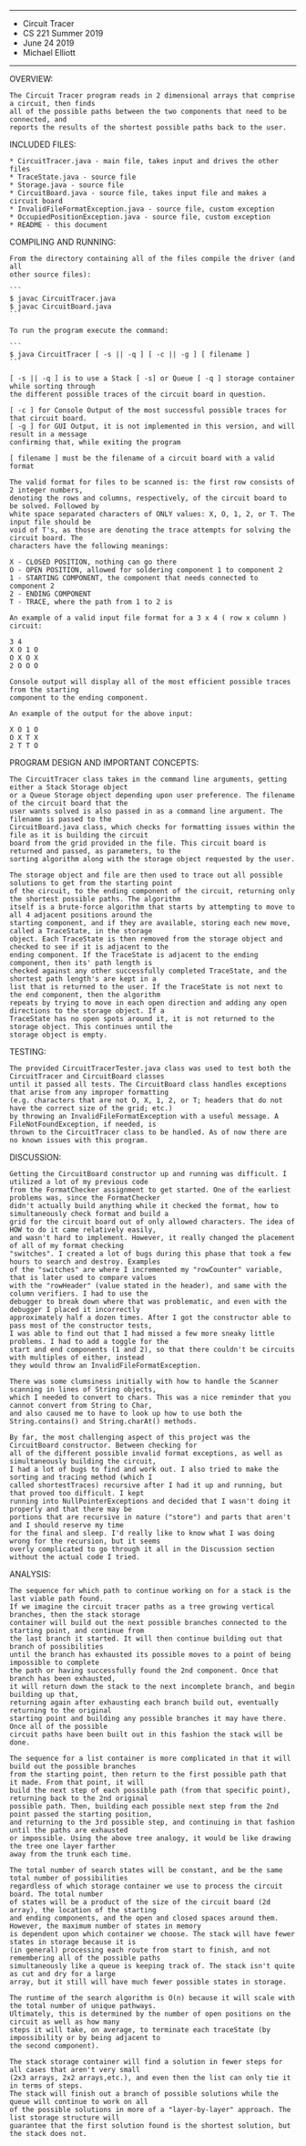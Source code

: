 *************************
* Circuit Tracer
* CS 221 Summer 2019
* June 24 2019
* Michael Elliott
*************************

OVERVIEW:

	The Circuit Tracer program reads in 2 dimensional arrays that comprise a circuit, then finds
	all of the possible paths between the two components that need to be connected, and 
	reports the results of the shortest possible paths back to the user.

INCLUDED FILES:
	
	* CircuitTracer.java - main file, takes input and drives the other files
	* TraceState.java - source file
	* Storage.java - source file
	* CircuitBoard.java - source file, takes input file and makes a circuit board
	* InvalidFileFormatException.java - source file, custom exception
	* OccupiedPositionException.java - source file, custom exception
	* README - this document

COMPILING AND RUNNING:

	From the directory containing all of the files compile the driver (and all 
	other source files):
	
	```
	$ javac CircuitTracer.java
	$ javac CircuitBoard.java
	```
	
	To run the program execute the command:
	
	```
	$ java CircuitTracer [ -s || -q ] [ -c || -g ] [ filename ]
	```
	
	[ -s || -q ] is to use a Stack [ -s] or Queue [ -q ] storage container while sorting through
	the different possible traces of the circuit board in question.
	
	[ -c ] for Console Output of the most successful possible traces for that circuit board.
	[ -g ] for GUI Output, it is not implemented in this version, and will result in a message 
	confirming that, while exiting the program
	
	[ filename ] must be the filename of a circuit board with a valid format
	
	The valid format for files to be scanned is: the first row consists of 2 integer numbers, 
	denoting the rows and columns, respectively, of the circuit board to be solved. Followed by 
	white space separated characters of ONLY values: X, O, 1, 2, or T. The input file should be 
	void of T's, as those are denoting the trace attempts for solving the circuit board. The 
	characters have the following meanings:
	
	X - CLOSED POSITION, nothing can go there
	O - OPEN POSITION, allowed for soldering component 1 to component 2
	1 - STARTING COMPONENT, the component that needs connected to component 2
	2 - ENDING COMPONENT
	T - TRACE, where the path from 1 to 2 is 
	
	An example of a valid input file format for a 3 x 4 ( row x column ) circuit: 
	
	3 4
	X O 1 O
	O X O X
	2 O O O
	
	Console output will display all of the most efficient possible traces from the starting 
	component to the ending component. 
	
	An example of the output for the above input:
	
	X O 1 O
	O X T X
	2 T T O
	
PROGRAM DESIGN AND IMPORTANT CONCEPTS:

	The CircuitTracer class takes in the command line arguments, getting either a Stack Storage object 
	or a Queue Storage object depending upon user preference. The filename of the circuit board that the 
	user wants solved is also passed in as a command line argument. The filename is passed to the 
	CircuitBoard.java class, which checks for formatting issues within the file as it is building the circuit 
	board from the grid provided in the file. This circuit board is returned and passed, as parameters, to the 
	sorting algorithm along with the storage object requested by the user.
	
	The storage object and file are then used to trace out all possible solutions to get from the starting point 
	of the circuit, to the ending component of the circuit, returning only the shortest possible paths. The algorithm 
	itself is a brute-force algorithm that starts by attempting to move to all 4 adjacent positions around the 
	starting component, and if they are available, storing each new move, called a TraceState, in the storage 
	object. Each TraceState is then removed from the storage object and checked to see if it is adjacent to the 
	ending component. If the TraceState is adjacent to the ending component, then its' path length is 
	checked against any other successfully completed TraceState, and the shortest path length's are kept in a 
	list that is returned to the user. If the TraceState is not next to the end component, then the algorithm 
	repeats by trying to move in each open direction and adding any open directions to the storage object. If a 
	TraceState has no open spots around it, it is not returned to the storage object. This continues until the 
	storage object is empty.
	
TESTING: 

	The provided CircuitTracerTester.java class was used to test both the CircuitTracer and CircuitBoard classes
	until it passed all tests. The CircuitBoard class handles exceptions that arise from any improper formatting 
	(e.g. characters that are not O, X, 1, 2, or T; headers that do not have the correct size of the grid; etc.) 
	by throwing an InvalidFileFormatException with a useful message. A FileNotFoundException, if needed, is 
	thrown to the CircuitTracer class to be handled. As of now there are no known issues with this program.

DISCUSSION: 

	Getting the CircuitBoard constructor up and running was difficult. I utilized a lot of my previous code 
	from the FormatChecker assignment to get started. One of the earliest problems was, since the FormatChecker 
	didn't actually build anything while it checked the format, how to simultaneously check format and build a 
	grid for the circuit board out of only allowed characters. The idea of HOW to do it came relatively easily, 
	and wasn't hard to implement. However, it really changed the placement of all of my format checking 
	"switches". I created a lot of bugs during this phase that took a few hours to search and destroy. Examples 
	of the "switches" are where I incremented my "rowCounter" variable, that is later used to compare values 
	with the "rowHeader" (value stated in the header), and same with the column verifiers. I had to use the 
	debugger to break down where that was problematic, and even with the debugger I placed it incorrectly 
	approximately half a dozen times. After I got the constructor able to pass most of the constructor tests, 
	I was able to find out that I had missed a few more sneaky little problems. I had to add a toggle for the 
	start and end components (1 and 2), so that there couldn't be circuits with multiples of either, instead 
	they would throw an InvalidFileFormatException.
	
	There was some clumsiness initially with how to handle the Scanner scanning in lines of String objects, 
	which I needed to convert to chars. This was a nice reminder that you cannot convert from String to Char, 
	and also caused me to have to look up how to use both the String.contains() and String.charAt() methods. 
	
	By far, the most challenging aspect of this project was the CircuitBoard constructor. Between checking for 
	all of the different possible invalid format exceptions, as well as simultaneously building the circuit, 
	I had a lot of bugs to find and work out. I also tried to make the sorting and tracing method (which I 
	called shortestTraces) recursive after I had it up and running, but that proved too difficult. I kept 
	running into NullPointerExceptions and decided that I wasn't doing it properly and that there may be 
	portions that are recursive in nature ("store") and parts that aren't and I should reserve my time 
	for the final and sleep. I'd really like to know what I was doing wrong for the recursion, but it seems 
	overly complicated to go through it all in the Discussion section without the actual code I tried.
	
ANALYSIS:

	The sequence for which path to continue working on for a stack is the last viable path found.
	If we imagine the circuit tracer paths as a tree growing vertical branches, then the stack storage 
	container will build out the next possible branches connected to the starting point, and continue from
	the last branch it started. It will then continue building out that branch of possibilities 
	until the branch has exhausted its possible moves to a point of being impossible to complete 
	the path or having successfully found the 2nd component. Once that branch has been exhausted, 
	it will return down the stack to the next incomplete branch, and begin building up that, 
	returning again after exhausting each branch build out, eventually returning to the original 
	starting point and building any possible branches it may have there. Once all of the possible 
	circuit paths have been built out in this fashion the stack will be done.
	
	The sequence for a list container is more complicated in that it will build out the possible branches
	from the starting point, then return to the first possible path that it made. From that point, it will 
	build the next step of each possible path (from that specific point), returning back to the 2nd original
	possible path. Then, building each possible next step from the 2nd point passed the starting position, 
	and returning to the 3rd possible step, and continuing in that fashion until the paths are exhausted 
	or impossible. Using the above tree analogy, it would be like drawing the tree one layer farther 
	away from the trunk each time.
	
	The total number of search states will be constant, and be the same total number of possibilities 
	regardless of which storage container we use to process the circuit board. The total number 
	of states will be a product of the size of the circuit board (2d array), the location of the starting 
	and ending components, and the open and closed spaces around them.  However, the maximum number of states in memory 
	is dependent upon which container we choose. The stack will have fewer states in storage because it is
	(in general) processing each route from start to finish, and not remembering all of the possible paths 
	simultaneously like a queue is keeping track of. The stack isn't quite as cut and dry for a large 
	array, but it still will have much fewer possible states in storage.
	
	The runtime of the search algorithm is O(n) because it will scale with the total number of unique pathways.
	Ultimately, this is determined by the number of open positions on the circuit as well as how many 
	steps it will take, on average, to terminate each traceState (by impossibility or by being adjacent to
	the second component). 
	
	The stack storage container will find a solution in fewer steps for all cases that aren't very small 
	(2x3 arrays, 2x2 arrays,etc.), and even then the list can only tie it in terms of steps. 
	The stack will finish out a branch of possible solutions while the queue will continue to work on all 
	of the possible solutions in more of a "layer-by-layer" approach. The list storage structure will 
	guarantee that the first solution found is the shortest solution, but the stack does not.
